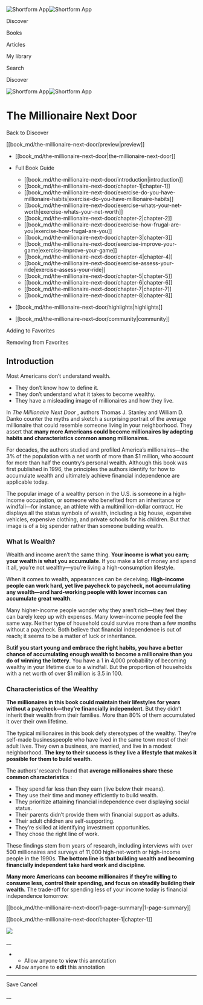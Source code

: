 ![Shortform App](/img/logo.36a2399e.svg)![Shortform App](/img/logo-dark.70c1b072.svg)

Discover

Books

Articles

My library

Search

Discover

![Shortform App](/img/logo.36a2399e.svg)![Shortform App](/img/logo-dark.70c1b072.svg)

# The Millionaire Next Door

Back to Discover

[[book_md/the-millionaire-next-door/preview|preview]]

  * [[book_md/the-millionaire-next-door|the-millionaire-next-door]]
  * Full Book Guide

    * [[book_md/the-millionaire-next-door/introduction|introduction]]
    * [[book_md/the-millionaire-next-door/chapter-1|chapter-1]]
    * [[book_md/the-millionaire-next-door/exercise-do-you-have-millionaire-habits|exercise-do-you-have-millionaire-habits]]
    * [[book_md/the-millionaire-next-door/exercise-whats-your-net-worth|exercise-whats-your-net-worth]]
    * [[book_md/the-millionaire-next-door/chapter-2|chapter-2]]
    * [[book_md/the-millionaire-next-door/exercise-how-frugal-are-you|exercise-how-frugal-are-you]]
    * [[book_md/the-millionaire-next-door/chapter-3|chapter-3]]
    * [[book_md/the-millionaire-next-door/exercise-improve-your-game|exercise-improve-your-game]]
    * [[book_md/the-millionaire-next-door/chapter-4|chapter-4]]
    * [[book_md/the-millionaire-next-door/exercise-assess-your-ride|exercise-assess-your-ride]]
    * [[book_md/the-millionaire-next-door/chapter-5|chapter-5]]
    * [[book_md/the-millionaire-next-door/chapter-6|chapter-6]]
    * [[book_md/the-millionaire-next-door/chapter-7|chapter-7]]
    * [[book_md/the-millionaire-next-door/chapter-8|chapter-8]]
  * [[book_md/the-millionaire-next-door/highlights|highlights]]
  * [[book_md/the-millionaire-next-door/community|community]]



Adding to Favorites 

Removing from Favorites 

## Introduction

Most Americans don’t understand wealth.

  * They don’t know how to define it.
  * They don’t understand what it takes to become wealthy. 
  * They have a misleading image of millionaires and how they live.



In _The Millionaire Next Door_ , authors Thomas J. Stanley and William D. Danko counter the myths and sketch a surprising portrait of the average millionaire that could resemble someone living in your neighborhood. They assert that **many more Americans could become millionaires by adopting habits and characteristics common among millionaires.**

For decades, the authors studied and profiled America’s millionaires—the 3% of the population with a net worth of more than $1 million, who account for more than half the country’s personal wealth. Although this book was first published in 1996, the principles the authors identify for how to accumulate wealth and ultimately achieve financial independence are applicable today.

The popular image of a wealthy person in the U.S. is someone in a high-income occupation, or someone who benefited from an inheritance or windfall—for instance, an athlete with a multimillion-dollar contract. He displays all the status symbols of wealth, including a big house, expensive vehicles, expensive clothing, and private schools for his children. But that image is of a big spender rather than someone building wealth.

### What Is Wealth?

Wealth and income aren’t the same thing. **Your income is what you earn; your wealth is what you accumulate**. If you make a lot of money and spend it all, you’re not wealthy—you’re living a high-consumption lifestyle.

When it comes to wealth, appearances can be deceiving. **High-income people can work hard, yet live paycheck to paycheck, not accumulating any wealth—and hard-working people with lower incomes can accumulate great wealth**.

Many higher-income people wonder why they aren’t rich—they feel they can barely keep up with expenses. Many lower-income people feel the same way. Neither type of household could survive more than a few months without a paycheck. Both believe that financial independence is out of reach; it seems to be a matter of luck or inheritance.

But**if you start young and embrace the right habits, you have a better chance of accumulating enough wealth to become a millionaire than you do of winning the lottery**. You have a 1 in 4,000 probability of becoming wealthy in your lifetime due to a windfall. But the proportion of households with a net worth of over $1 million is 3.5 in 100.

### Characteristics of the Wealthy

**The millionaires in this book could maintain their lifestyles for years without a paycheck—they’re financially independent**. But they didn’t inherit their wealth from their families. More than 80% of them accumulated it over their own lifetime.

The typical millionaires in this book defy stereotypes of the wealthy. They’re self-made businesspeople who have lived in the same town most of their adult lives. They own a business, are married, and live in a modest neighborhood. **The key to their success is they live a lifestyle that makes it possible for them to build wealth**.

The authors’ research found that **average millionaires share these common characteristics** :

  * They spend far less than they earn (live below their means).
  * They use their time and money efficiently to build wealth.
  * They prioritize attaining financial independence over displaying social status.
  * Their parents didn’t provide them with financial support as adults.
  * Their adult children are self-supporting.
  * They’re skilled at identifying investment opportunities.
  * They chose the right line of work.



These findings stem from years of research, including interviews with over 500 millionaires and surveys of 11,000 high-net-worth or high-income people in the 1990s. **The bottom line is that building wealth and becoming financially independent take hard work and discipline**.

**Many more Americans can become millionaires if they’re willing to consume less, control their spending, and focus on steadily building their wealth.** The trade-off for spending less of your income today is financial independence tomorrow.

[[book_md/the-millionaire-next-door/1-page-summary|1-page-summary]]

[[book_md/the-millionaire-next-door/chapter-1|chapter-1]]

![](https://bat.bing.com/action/0?ti=56018282&Ver=2&mid=c03fe03b-68ae-4275-97aa-5fb60a3e95c9&sid=1711133063fa11eebdec89a8b8ae3bbc&vid=171147a063fa11eea7440fcfeb230d96&vids=0&msclkid=N&pi=0&lg=en-US&sw=800&sh=600&sc=24&nwd=1&tl=Shortform%20%7C%20Book&p=https%3A%2F%2Fwww.shortform.com%2Fapp%2Fbook%2Fthe-millionaire-next-door%2Fintroduction&r=&lt=423&evt=pageLoad&sv=1&rn=896922)

__

  *   * Allow anyone to **view** this annotation
  * Allow anyone to **edit** this annotation



* * *

Save Cancel

__



